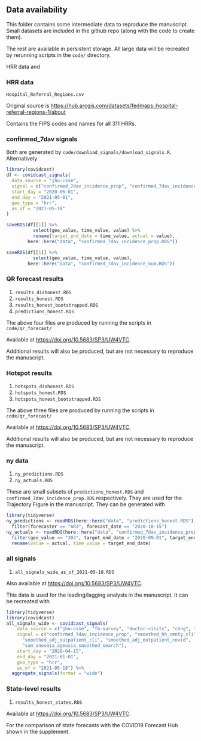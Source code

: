 ## Data availability

This folder contains some intermediate data to reproduce the manuscript. 
Small datasets are included in the github repo (along with the code to create them). 

The rest are available in persistent storage. All large data will be recreated
by rerunning scripts in the `code/` directory.

HRR data and 

### HRR data

`Hospital_Referral_Regions.csv`

Original source is https://hub.arcgis.com/datasets/fedmaps::hospital-referral-regions-1/about

Contains the FIPS codes and names for all 311 HRRs.

### confirmed_7dav signals

Both are generated by `code/download_signals/download_signals.R`. Alternatively

```r
library(covidcast)
df <- covidcast_signals(
  data_source = "jhu-csse",
  signal = c("confirmed_7dav_incidence_prop", "confirmed_7dav_incidence_num"),
  start_day = "2020-06-01",
  end_day = "2021-05-01",
  geo_type = "hrr",
  as_of = "2021-05-18"
)

saveRDS(df[[1]] %>%
          select(geo_value, time_value, value) %>%
          rename(target_end_date = time_value, actual = value),
        here::here("data", "confirmed_7dav_incidence_prop.RDS"))

saveRDS(df[[1]] %>%
          select(geo_value, time_value, value),
        here::here("data", "confirmed_7dav_incidence_num.RDS"))
```


### QR forecast results

1. `results_dishonest.RDS`
1. `results_honest.RDS`
1. `results_honest_bootstrapped.RDS`
1. `predictions_honest.RDS`

The above four files are produced by running the scripts in `code/qr_forecast/`

Available at https://doi.org/10.5683/SP3/UW4VTC.

Additional results will also be produced, but are not necessary to reproduce 
the manuscript.

### Hotspot results

1. `hotspots_dishonest.RDS`
1. `hotspots_honest.RDS`
1. `hotspots_honest_bootstrapped.RDS`

The above three files
are produced by running the scripts in `code/qr_forecast/`

Available at https://doi.org/10.5683/SP3/UW4VTC.

Additional results will also be produced, but are not necessary to reproduce 
the manuscript.


### ny data

1. `ny_predictions.RDS`
1. `ny_actuals.RDS`

These are small subsets of `predictions_honest.RDS` and `confirmed_7dav_incidence_prop.RDS`
respectively. They are used for the Trajectory Figure in the manuscript. They can be generated with

```r
library(tidyverse)
ny_predictions <- readRDS(here::here("data", "predictions_honest.RDS")) %>%
  filter(forecaster == "AR3", forecast_date == "2020-10-15")
ny_actuals <- readRDS(here::here("data", "confirmed_7dav_incidence_prop.RDS")) %>%
  filter(geo_value == "303", target_end_date > "2020-09-01", target_end_date < "2020-11-15") %>%
  rename(value = actual, time_value = target_end_date)
```

### all signals

1. `all_signals_wide_as_of_2021-05-18.RDS`

Also available at https://doi.org/10.5683/SP3/UW4VTC.

This data is used for the leading/lagging analysis in the manuscript. It can be recreated with

```r
library(tidyverse)
library(covidcast)
all_signals_wide <- covidcast_signals(
    data_source = c("jhu-csse", "fb-survey", "doctor-visits", "chng", "chng", "google-symptoms"),
    signal = c("confirmed_7dav_incidence_prop", "smoothed_hh_cmnty_cli", "smoothed_adj_cli",
      "smoothed_adj_outpatient_cli", "smoothed_adj_outpatient_covid",
      "sum_anosmia_ageusia_smoothed_search"),
    start_day = "2020-04-15",
    end_day = "2021-01-01",
    geo_type = "hrr",
    as_of = "2021-05-18") %>%
  aggregate_signals(format = "wide")
```

### State-level results

1. `results_honest_states.RDS`

Available at https://doi.org/10.5683/SP3/UW4VTC.

For the comparison of state forecasts with the COVID19 Forecast Hub shown in 
the supplement.

